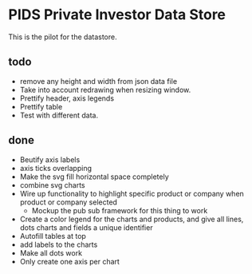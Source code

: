 # PIDS Private Investor Data Store

This is the pilot for the datastore.

## todo

* remove any height and width from json data file
* Take into account redrawing when resizing window.
* Prettify header, axis legends
* Prettify table
* Test with different data.


## done

* Beutify axis labels
* axis ticks overlapping
* Make the svg fill horizontal space completely
* combine svg charts
* Wire up functionality to highlight specific product or company when product or company selected
	* Mockup the pub sub framework for this thing to work
* Create a color legend for the charts and products, and give all lines, dots charts and fields a unique identifier
* Autofill tables at top
* add labels to the charts
* Make all dots work
* Only create one axis per chart